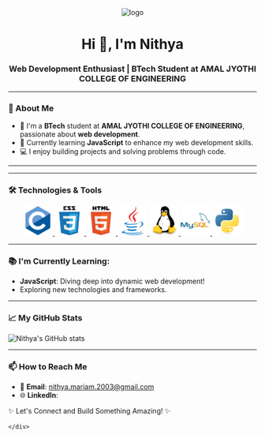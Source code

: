 <div align="center">
  <img src="https://media4.giphy.com/media/RbDKaczqWovIugyJmW/giphy.gif" alt="logo" width="800" height="auto"/>
  <h1>Hi 👋, I'm Nithya</h1>
  <h3>Web Development Enthusiast | BTech Student at AMAL JYOTHI COLLEGE OF ENGINEERING</h3>
</div>

---

### 🌱 About Me

- 🔭 I'm a **BTech** student at **AMAL JYOTHI COLLEGE OF ENGINEERING**, passionate about **web development**.
- 🌱 Currently learning **JavaScript** to enhance my web development skills.
- 💻 I enjoy building projects and solving problems through code.

---

---

### 🛠️ Technologies & Tools

<p align="center">
  <a href="https://www.cprogramming.com/" target="_blank" rel="noreferrer">
    <img src="https://raw.githubusercontent.com/devicons/devicon/master/icons/c/c-original.svg" alt="c" width="60" height="60"/>
  </a>
  <a href="https://www.w3schools.com/css/" target="_blank" rel="noreferrer">
    <img src="https://raw.githubusercontent.com/devicons/devicon/master/icons/css3/css3-original-wordmark.svg" alt="css3" width="60" height="60"/>
  </a>
  <a href="https://www.w3.org/html/" target="_blank" rel="noreferrer">
    <img src="https://raw.githubusercontent.com/devicons/devicon/master/icons/html5/html5-original-wordmark.svg" alt="html5" width="60" height="60"/>
  </a>
  <a href="https://www.java.com" target="_blank" rel="noreferrer">
    <img src="https://raw.githubusercontent.com/devicons/devicon/master/icons/java/java-original.svg" alt="java" width="60" height="60"/>
  </a>
  <a href="https://www.linux.org/" target="_blank" rel="noreferrer">
    <img src="https://raw.githubusercontent.com/devicons/devicon/master/icons/linux/linux-original.svg" alt="linux" width="60" height="60"/>
  </a>
  <a href="https://www.mysql.com/" target="_blank" rel="noreferrer">
    <img src="https://raw.githubusercontent.com/devicons/devicon/master/icons/mysql/mysql-original-wordmark.svg" alt="mysql" width="60" height="60"/>
  </a>
  <a href="https://www.python.org" target="_blank" rel="noreferrer">
    <img src="https://raw.githubusercontent.com/devicons/devicon/master/icons/python/python-original.svg" alt="python" width="60" height="60"/>
  </a>
</p>

---

### 📚 I'm Currently Learning:

- **JavaScript**: Diving deep into dynamic web development!
- Exploring new technologies and frameworks.

---

### 📈 My GitHub Stats

![Nithya's GitHub stats](https://github-readme-stats.vercel.app/api?username=NithyaMariamRajan&show_icons=true&hide_title=true&count_private=true&hide=prs&theme=radical)


---
### 📫 How to Reach Me

- 📧 **Email**: [nithya.mariam.2003@gmail.com](mailto:nithya.mariam.2003@gmail.com)
- 🌐 **LinkedIn**:

✨ Let's Connect and Build Something Amazing! ✨

    </div>
  </div>

</body>
</html>





